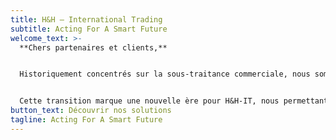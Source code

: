 ```yaml
---
title: H&H – International Trading
subtitle: Acting For A Smart Future
welcome_text: >-
  **Chers partenaires et clients,**


  Historiquement concentrés sur la sous-traitance commerciale, nous sommes fiers d'annoncer notre décision stratégique de nous positionner directement sur le marché chypriote en 2024.


  Cette transition marque une nouvelle ère pour H&H-IT, nous permettant de renforcer notre compétitivité et de mieux répondre à vos besoins diversifiés.
button_text: Découvrir nos solutions
tagline: Acting For A Smart Future
---
```

